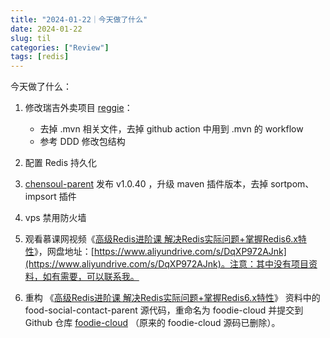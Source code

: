 ```yaml
---
title: "2024-01-22｜今天做了什么"
date: 2024-01-22
slug: til
categories: ["Review"]
tags: [redis]
---
```




今天做了什么：

1. 修改瑞吉外卖项目 [reggie](https://github.com/chensoul/reggie)：
   - 去掉 .mvn 相关文件，去掉 github action 中用到 .mvn 的 workflow
   - 参考 DDD 修改包结构

2. 配置 Redis 持久化

3. [chensoul-parent](https://github.com/chensoul/chensoul-parent) 发布 v1.0.40 ，升级 maven 插件版本，去掉 sortpom、impsort 插件

4. vps 禁用防火墙

5. 观看慕课网视频《[高级Redis进阶课 解决Redis实际问题+掌握Redis6.x特性](https://coding.imooc.com/class/467.html)》，网盘地址：[https://www.aliyundrive.com/s/DqXP972AJnk](https://www.aliyundrive.com/s/DqXP972AJnk)。注意：其中没有项目资料，如有需要，可以联系我。

6. 重构 《[高级Redis进阶课 解决Redis实际问题+掌握Redis6.x特性](https://coding.imooc.com/class/467.html)》 资料中的 food-social-contact-parent 源代码，重命名为 foodie-cloud 并提交到 Github 仓库 [foodie-cloud](https://github.com/chensoul/foodie-cloud) （原来的 foodie-cloud 源码已删除）。
